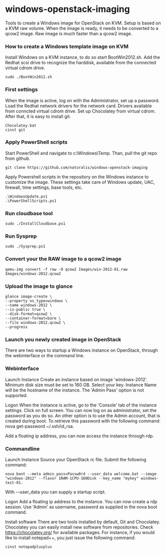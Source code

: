 windows-openstack-imaging
=========================

Tools to create a Windows image for OpenStack on KVM. Setup is based on a KVM raw volume. When the image is ready, it needs to be converted to a qcow2 image. Raw image is much faster than a qcow2 image.

### How to create a Windows template image on KVM
Install Windows on a KVM instance, to do so start BootWin2012.sh. Add the Redhat scsi drive to recognize the harddisk, available from the connected virtual cdrom drive.

    sudo ./BootWin2012.sh

### First settings
When the image is active, log on with the Administrator, set up a password. Load the Redhat network drivers for the network card. Drivers available from conncted virtual cdrom drive. Set up Chocolatey from virtual cdrom. After that, it is easy to install git.

    Chocolatey.bat
    cinst git


### Apply PowerShell scripts
Start PowerShell and navigate to c:\Windows\Temp. Than, pull the git repo from github.

    git clone https://github.com/naturalis/windows-openstack-imaging

Apply Powershell scripts in the repository on the Windows instance to customize the image. These settings take care of Windows update, UAC, firewall, time settings, base tools, etc.

    .\WindowsUpdate.ps1
    .\PowerShellScripts.ps1

### Run cloudbase tool

    sudo ./InstallCloudbase.ps1

### Run Sysprep

    sudo ./Sysprep.ps1

### Convert your the RAW image to a qcow2 image
    
    qemu-img convert -f raw -O qcow2 Images/win-2012-01.raw Images/windows-2012.qcow2

### Upload the image to glance

    glance image-create \
    --property os_type=windows \
    --name windows-2012 \
    --is-public true \
    --disk-format=qcow2 \
    --container-format=bare \
    --file windows-2012.qcow2 \
    --progress

### Launch you newly created image in OpenStack
There are two ways to startup a Windows instance on OpenStack, through the webinterface or the command line.

### Webinterface

Launch Instance
Create an instance based on image 'windows-2012'. Minimum disk size must be set to 160 GB. Select your key. Instance Name will be the hostname of the instance. The 'Admin Pass' option is not supported. 

Logon
When the instance is active, go to the 'Console' tab of the instance settings. Click on full screen. You can now log on as administrator, set the password as you do so. 
An other option is to use the Admin account, that is created during boot. To retrieve this password with the following command: 
    nova get-password <instancename> ~/.ssh/id_rsa. 

Add a floating ip address, you can now access the instance through rdp.

### Commandline

Launch Instance
Source your OpenStack rc file. Submit the following command: 

    nova boot --meta admin_pass=Passw0rd --user_data welcome.bat --image "windows-2012" --flavor 1RAM-1CPU-160Disk --key_name "mykey" windows-test-01. 

With --user_data you can supply a startup script.

Logon
Add a floating ip address to the instance. You can now create a rdp session. Use 'Admin' as username, password as supplied in the nova boot command.


Install software
There are two tools installed by default, Git and Chocolatey. Chocolatey you can easily install new software from repositories. Check https://chocolatey.org/ for available packages. For instance, if you would like to install notepad++, you just issue the following command: 

    cinst notepadplusplus


